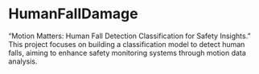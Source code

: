 # HumanFallDamage
“Motion Matters: Human Fall Detection Classification for Safety Insights.” This project focuses on building a classification model to detect human falls, aiming to enhance safety monitoring systems through motion data analysis.
